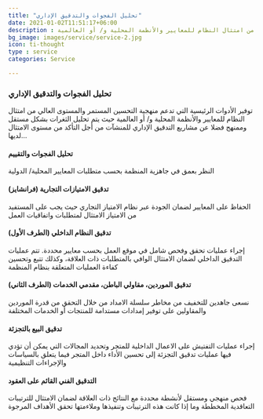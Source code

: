 ```yaml
---
title: "تحليل الفجوات والتدقيق الإداري"
date: 2021-01-02T11:51:17+06:00
description : توفير الأدوات الرئيسية التي تدعم منهجية التحسين المستمر والمستوى العالي من امتثال النظام للمعايير والأنظمة المحلية و/ أو العالمية
bg_image: images/service/service-2.jpg
icon: ti-thought
type : service
categories: Service

---
```


### تحليل الفجوات والتدقيق الإداري

توفير الأدوات الرئيسية التي تدعم منهجية التحسين المستمر والمستوى العالي من امتثال النظام للمعايير والأنظمة المحلية و/ أو العالمية حيث يتم تحليل الثغرات بشكل مستقل وممنهج  فضلا عن مشاريع التدقيق الإداري للمنشآت من أجل التأكد من مستوى الامتثال لديها...

#### تحليل الفجوات والتقييم
النظر بعمق في جاهزية المنظمة بحسب متطلبات المعايير المحلية/ الدولية

#### تدقيق الامتيازات التجارية (فرانشايز)
الحفاظ على المعايير لضمان الجودة عبر نظام الامتياز التجاري حيث يجب على المستفيد من الامتياز الامتثال لمتطلبات واتفاقيات العمل

#### تدقيق النظام الداخلي (الطرف الأول)
إجراء عمليات تحقق وفحص شامل في موقع العمل بحسب معايير محددة. تتم عمليات التدقيق الداخلي لضمان الامتثال الوافي بالمتطلبات ذات العلاقة، وكذلك تتبع وتحسين كفاءة العمليات المتعلقة بنظام المنظمة

#### تدقيق الموردين، مقاولي الباطن، مقدمي الخدمات (الطرف الثاني)
نسعى جاهدين للتخفيف من مخاطر سلسلة الامداد من خلال التحقق من قدرة الموردين والمقاولين على توفير إمدادات مستدامة للمنتجات أو الخدمات المختلفة

#### تدقيق البيع بالتجزئة
إجراء عمليات التفتيش على الاعمال الداخلية للمتجر وتحديد المجالات التي يمكن أن تؤدي فيها عمليات تدقيق التجزئة إلى تحسين الأداء داخل المتجر فيما يتعلق بالسياسات والإجراءات التنظيمية

#### التدقيق الفني القائم على العقود
فحص منهجي ومستقل لأنشطة محددة مع النتائج ذات العلاقة لضمان الامتثال للترتيبات التعاقدية المخططة وما إذا كانت هذه الترتيبات وتنفيذها وملاءمتها تحقق الأهداف المرجوة